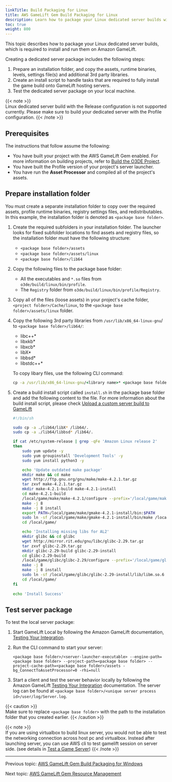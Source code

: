 ```yaml
---
linkTitle: Build Packaging for Linux
title: AWS GameLift Gem Build Packaging for Linux
description: Learn how to package your Linux dedicated server builds with the AWS GameLift Gem in Open 3D Engine (O3DE).
toc: true
weight: 800
---
```


This topic describes how to package your Linux dedicated server builds, which is required to install and run them on Amazon GameLift. 

Creating a dedicated server package includes the following steps:
1.  Prepare an installation folder, and copy the assets, runtime binaries, levels, settings file(s) and additional 3rd party libraries.
2.  Create an install script to handle tasks that are required to fully install the game build onto GameLift hosting servers.
3.  Test the dedicated server package on your local machine.

{{< note >}}  
Linux dedicated server build with the Release configuration is not supported currently. Please make sure to build your dedicated server with the Profile configuration.
{{< /note >}}

## Prerequisites
The instructions that follow assume the following:
- You have built your project with the AWS GameLift Gem enabled. For more information on building projects, refer to [Build the O3DE Project](/docs/welcome-guide/create/creating-projects-using-cli/#build-the-o3de-project). 
- You have built the Profile version of your project's server launcher.
- You have run the **Asset Processor** and compiled all of the project's assets.

## Prepare installation folder

You must create a separate installation folder to copy over the required assets, profile runtime binaries, registry settings files, and redistributables. In this example, the installation folder is denoted as `<package base folder>`.

1. Create the required subfolders in your installation folder. The launcher looks for fixed subfolder locations to find assets and registry files, so the installation folder must have the following structure:

   - `<package base folder>/assets`
   - `<package base folder>/assets/linux`
   - `<package base folder>/lib64`

2. Copy the following files to the package base folder:

    -   All the executables and `*.so` files from `o3de/build/linux/bin/profile`.
    -   The `Registry` folder from `o3de/build/linux/bin/profile/Registry`.
  
3. Copy all of the files (loose assets) in your project's cache folder, `<project folder>/Cache/linux`, to the `<package base folder>/assets/linux` folder.

4. Copy the following 3rd party libraries from `/usr/lib/x86_64-linux-gnu`/ to `<package base folder>/lib64/`:

    -   libc++*
    -   libxkb*
    -   libxcb*
    -   libX*
    -   libbsd*
    -   libstdc++*

    To copy libary files, use the following CLI command:

    ```cmd
    cp -a /usr/lib/x86_64-linux-gnu/<library name>* <package base folder>/lib64/.
    ```

5. Create a build install script called `install.sh` in the package base folder and add the following content to the file. For more information about the build install script, please check [Upload a custom server build to GameLift](https://docs.aws.amazon.com/gamelift/latest/developerguide/gamelift-build-cli-uploading.html)

    ```bash
    #!/bin/sh

    sudo cp -a ./lib64/libX* /lib64/.
    sudo cp -a ./lib64/libbsd* /lib64/.

    if cat /etc/system-release | grep -qFe 'Amazon Linux release 2'
    then
        sudo yum update -y
        sudo yum groupinstall 'Development Tools' -y
        sudo yum install python3 -y

        echo 'Update outdated make package'
        mkdir make && cd make
        wget http://ftp.gnu.org/gnu/make/make-4.2.1.tar.gz
        tar zxvf make-4.2.1.tar.gz
        mkdir make-4.2.1-build make-4.2.1-install
        cd make-4.2.1-build
        /local/game/make/make-4.2.1/configure --prefix='/local/game/make/gmake-4.2.1-install'
        make -j 8
        make -j 8 install
        export PATH=/local/game/make/gmake-4.2.1-install/bin:$PATH
        sudo ln -sf /local/game/make/gmake-4.2.1-install/bin/make /local/game/make/gmake-4.2.1-install/bin/gmake
        cd /local/game/

        echo 'Installing missing libs for AL2'
        mkdir glibc && cd glibc
        wget http://mirror.rit.edu/gnu/libc/glibc-2.29.tar.gz
        tar zxvf glibc-2.29.tar.gz
        mkdir glibc-2.29-build glibc-2.29-install
        cd glibc-2.29-build
        /local/game/glibc/glibc-2.29/configure --prefix='/local/game/glibc/glibc-2.29-install'
        make -j 8
        make -j 8 install
        sudo ln -sf /local/game/glibc/glibc-2.29-install/lib/libm.so.6 /local/game/lib64/libm.so.6
        cd /local/game/
    fi
        
    echo 'Install Success'
    ```

## Test server package

To test the local server package:

1.  Start GameLift Local by following the Amazon GameLift documentation, [Testing Your Integration](https://docs.aws.amazon.com/gamelift/latest/developerguide/integration-testing-local.html). 
2.  Run the CLI command to start your server:
    ```
    <package base folder>/<server-launcher-executable> --engine-path=<package base folder> --project-path=<package base folder> --project-cache-path=<package base folder>/assets -bg_ConnectToAssetProcessor=0 -rhi=null
    ```

3.  Start a client and test the server behavior locally by following the Amazon GameLift [Testing Your Integration](https://docs.aws.amazon.com/gamelift/latest/developerguide/integration-testing-local.html) documentation. The server log can be found at `<package base folder>/<unique server process id>/user/log/Server.log`.

{{< caution >}}  
Make sure to replace `<package base folder>` with the path to the installation folder that you created earlier. 
{{< /caution >}}

{{< note >}}  
If you are using virtualbox to build linux server, you would not be able to test the networking connection across host pc and virtualbox. Instead after launching server, you can use AWS cli to test gamelift session on server side. (see details in [Test a Game Server](https://docs.aws.amazon.com/gamelift/latest/developerguide/integration-testing-local.html#integration-testing-local-server))
{{< /note >}}


---

Previous topic: [AWS GameLift Gem Build Packaging for Windows](build-packaging-for-windows/)

Next topic: [AWS GameLift Gem Resource Management](resource-management/)

